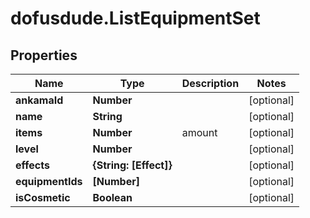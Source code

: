 # dofusdude.ListEquipmentSet

## Properties

Name | Type | Description | Notes
------------ | ------------- | ------------- | -------------
**ankamaId** | **Number** |  | [optional] 
**name** | **String** |  | [optional] 
**items** | **Number** | amount | [optional] 
**level** | **Number** |  | [optional] 
**effects** | **{String: [Effect]}** |  | [optional] 
**equipmentIds** | **[Number]** |  | [optional] 
**isCosmetic** | **Boolean** |  | [optional] 


